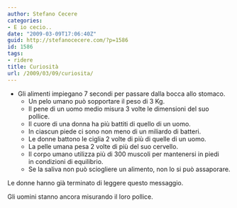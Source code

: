 ```yaml
---
author: Stefano Cecere
categories:
- E io cecio..
date: "2009-03-09T17:06:40Z"
guid: http://stefanocecere.com/?p=1586
id: 1586
tags:
- ridere
title: Curiosità
url: /2009/03/09/curiosita/
---
```


* Gli alimenti impiegano 7 secondi per passare dalla bocca allo stomaco.
  * Un pelo umano può sopportare il peso di 3 Kg.
  * Il pene di un uomo medio misura 3 volte le dimensioni del suo pollice.
  * Il cuore di una donna ha più battiti di quello di un uomo.
  * In ciascun piede ci sono non meno di un miliardo di batteri.
  * Le donne battono le ciglia 2 volte di più di quelle di un uomo.
  * La pelle umana pesa 2 volte di più del suo cervello.
  * Il corpo umano utilizza più di 300 muscoli per mantenersi in piedi in condizioni di equilibrio.
  * Se la saliva non può sciogliere un alimento, non lo si può assaporare.

Le donne hanno già terminato di leggere questo messaggio.

Gli uomini stanno ancora misurando il loro pollice.